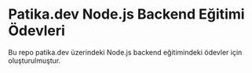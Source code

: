 # Patika.dev Node.js Backend Eğitimi Ödevleri

Bu repo patika.dev üzerindeki Node.js backend eğitimindeki ödevler için oluşturulmuştur.
